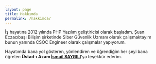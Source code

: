 ```yaml
---
layout: page
title: Hakkımda
permalink: /hakkimda/
---
```


İş hayatına 2012 yılında PHP Yazılım geliştiricisi olarak başladım. Şuan Eczacıbaşı Bilişim şirketinde Siber Güvenlik Uzmanı olarak çalışmaktayım bunun yanında CSOC Engineer olarak çalışmalar yapıyorum.

Hayatımda bana yol gösteren, yönlendiren ve öğrendiğim her şeyi bana öğreten **Üstad-ı Azam [İsmail SAYGILI]**'ya teşekkür ederim.

[İsmail SAYGILI]: https://www.ismailsaygili.com.tr/p/kimdir_15.html